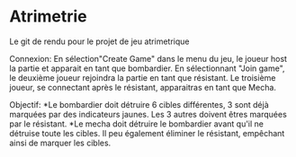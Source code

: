 # Atrimetrie
Le git de rendu pour le projet de jeu atrimetrique

Connexion:
En sélection"Create Game" dans le menu du jeu, le joueur host la partie et apparait en tant que bombardier.
En sélectionnant "Join game", le deuxième joueur rejoindra la partie en tant que résistant. 
Le troisième joueur, se connectant après le résistant, apparaitras en tant que Mecha.

Objectif:
*Le bombardier doit détruire 6 cibles différentes, 3 sont déjà marquées par des indicateurs jaunes. Les 3 autres doivent êtres marquées par le résistant.
*Le mecha doit détruire le bombardier avant qu'il ne détruise toute les cibles. Il peu également éliminer le résistant, empêchant ainsi de marquer les cibles.
